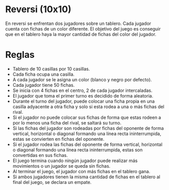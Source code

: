 # Reversi (10x10)
En reversi se enfrentan dos jugadores sobre un tablero. Cada jugador cuenta con fichas de un color diferente. El objetivo del juego es conseguir que en el tablero haya la mayor cantidad de fichas del color del jugador. 

 

# Reglas 
- Tablero de 10 casillas por 10 casillas.
- Cada ficha ocupa una casilla.
- A cada jugador se le asigna un color (blanco y negro por defecto).
- Cada jugador tiene 50 fichas.
- Se inicia con 4 fichas en el centro, 2 de cada jugador intercaladas.
- El jugador que toma el primer turno es decidido de forma aleatoria.
- Durante el turno del jugador, puede colocar una ficha propia en una casilla adyacente a otra ficha y solo si esta rodea a una o más fichas del rival.
- Si el jugador no puede colocar sus fichas de forma que estas rodeen a por lo menos una ficha del rival, se saltará su turno.
- Si las fichas del jugador son rodeadas por fichas del oponente de forma vertical, horizontal o diagonal formando una línea recta ininterrumpida, estas se convierten en fichas del oponente.
- Si el jugador rodea las fichas del oponente de forma vertical, horizontal o diagonal formando una línea recta ininterrumpida, estas son convertidas en sus fichas.
- El juego termina cuando ningún jugador puede realizar más movimientos o un jugador se queda sin fichas.
- Al terminar el juego, el jugador con más fichas en el tablero gana.
- Si ambos jugadores tienen la misma cantidad de fichas en el tablero al final del juego, se declara un empate.
